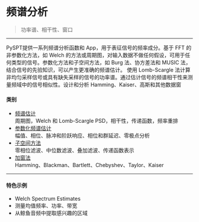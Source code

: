 # 频谱分析
> 功率谱、相干性、窗口
***
PySPT提供一系列频谱分析函数和 App，用于表征信号的频率成分。基于 FFT 的非参数化方法，如 Welch 的方法或周期图，对输入数据不做任何假设，可用于任何类型的信号。参数化方法和子空间方法，如 Burg 法、协方差法和 MUSIC 法，结合信号的先验知识，可以产生更准确的频谱估计。
使用 Lomb-Scargle 法计算非均匀采样信号或具有缺失采样的信号的功率谱。通过估计信号的频谱相干性来测量频域中的信号相似性。设计和分析 Hamming、Kaiser、高斯和其他数据窗
#### 类别
- [频谱估计](./频谱估计.md)  
周期图，Welch 和 Lomb-Scargle PSD，相干性，传递函数，频率重排
- [参数化频谱估计](./参数化频谱估计.md)  
幅值、相位、脉冲和阶跃响应、相位和群延迟、零极点分析
- [子空间方法](./子空间方法.md)  
零相位滤波、中位数滤波、叠加滤波、传递函数表示
- [加窗法](./加窗法.md)  
Hamming、Blackman、Bartlett、Chebyshev、Taylor、Kaiser
***
#### 特色示例
- Welch Spectrum Estimates
- 测量均值频率、功率、带宽
- 从鲸鱼音频中提取感兴趣的区域